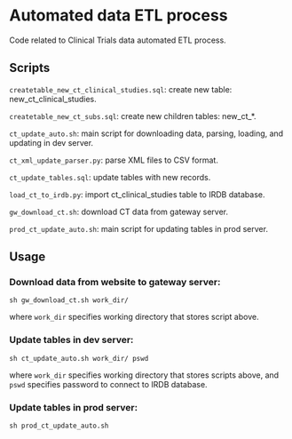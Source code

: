 # Automated data ETL process
Code related to Clinical Trials data automated ETL process.

## Scripts

`createtable_new_ct_clinical_studies.sql`: create new table: new_ct_clinical_studies.

`createtable_new_ct_subs.sql`: create new children tables: new_ct_*.

`ct_update_auto.sh`: main script for downloading data, parsing, loading, and updating in dev server.

`ct_xml_update_parser.py`: parse XML files to CSV format.

`ct_update_tables.sql`: update tables with new records.

`load_ct_to_irdb.py`: import ct_clinical_studies table to IRDB database.

`gw_download_ct.sh`: download CT data from gateway server.

`prod_ct_update_auto.sh`: main script for updating tables in prod server.

## Usage

### Download data from website to gateway server:

    sh gw_download_ct.sh work_dir/
where  `work_dir` specifies working directory that stores script above.

### Update tables in dev server:

    sh ct_update_auto.sh work_dir/ pswd

where `work_dir` specifies working directory that stores scripts above, and `pswd` specifies password to connect to IRDB database.

### Update tables in prod server:

    sh prod_ct_update_auto.sh
